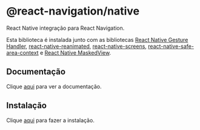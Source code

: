 # @react-navigation/native

React Native integração para React Navigation.  

Esta biblioteca é instalada junto com as bibliotecas [React Native Gesture Handler](react-native-gesture-handler.md), [react-native-reanimated](react-native-reanimated.md), [react-native-screens](react-native-screens.md),
[react-native-safe-area-context](react-native-safe-area-context.md) e [React Native MaskedView](@react-native-community-masked-view.md).

## Documentação

Clique [aqui](https://github.com/react-navigation/react-navigation/tree/main/packages/native) para ver a documentação.

## Instalação

Clique [aqui](https://www.npmjs.com/package/@react-navigation/native) para fazer a instalação.